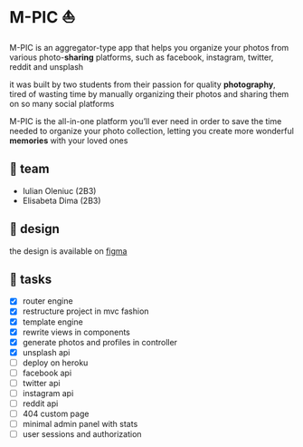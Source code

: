 # M-PIC ⛵

M-PIC is an aggregator-type app that helps you organize your photos from various photo-**sharing** platforms, such as facebook, instagram, twitter, reddit and unsplash

it was built by two students from their passion for quality **photography**, tired of wasting time by manually organizing their photos and sharing them on so many social platforms

M-PIC is the all-in-one platform you’ll ever need in order to save the time needed to organize your photo collection, letting you create more wonderful **memories** with your loved ones

## 🚀 team

- Iulian Oleniuc (2B3)
- Elisabeta Dima (2B3)

## 🎨 design

the design is available on [figma](https://www.figma.com/file/FPE0X6J8mfUDaEQ6Sg8xH9/web)

## 🐘 tasks

- [x] router engine
- [x] restructure project in mvc fashion
- [x] template engine
- [x] rewrite views in components
- [x] generate photos and profiles in controller
- [x] unsplash api
- [ ] deploy on heroku
- [ ] facebook api
- [ ] twitter api
- [ ] instagram api
- [ ] reddit api
- [ ] 404 custom page
- [ ] minimal admin panel with stats
- [ ] user sessions and authorization
